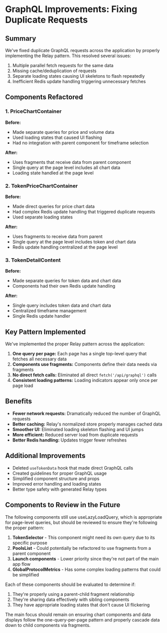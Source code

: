 # GraphQL Improvements: Fixing Duplicate Requests

## Summary

We've fixed duplicate GraphQL requests across the application by properly implementing the Relay pattern. This resolved several issues:

1. Multiple parallel fetch requests for the same data
2. Missing cache/deduplication of requests
3. Separate loading states causing UI skeletons to flash repeatedly
4. Inefficient Redis update handling triggering unnecessary fetches

## Components Refactored

### 1. PriceChartContainer

**Before:**
- Made separate queries for price and volume data
- Used loading states that caused UI flashing
- Had no integration with parent component for timeframe selection

**After:**
- Uses fragments that receive data from parent component
- Single query at the page level includes all chart data
- Loading state handled at the page level

### 2. TokenPriceChartContainer

**Before:**
- Made direct queries for price chart data
- Had complex Redis update handling that triggered duplicate requests
- Used separate loading states

**After:**
- Uses fragments to receive data from parent
- Single query at the page level includes token and chart data
- Redis update handling centralized at the page level

### 3. TokenDetailContent

**Before:**
- Made separate queries for token data and chart data
- Components had their own Redis update handling

**After:**
- Single query includes token data and chart data
- Centralized timeframe management
- Single Redis update handler

## Key Pattern Implemented

We've implemented the proper Relay pattern across the application:

1. **One query per page:** Each page has a single top-level query that fetches all necessary data
2. **Components use fragments:** Components define their data needs via fragments
3. **No direct fetch calls:** Eliminated all direct `fetch('/api/graphql')` calls
4. **Consistent loading patterns:** Loading indicators appear only once per page load

## Benefits

- **Fewer network requests:** Dramatically reduced the number of GraphQL requests
- **Better caching:** Relay's normalized store properly manages cached data
- **Smoother UI:** Eliminated loading skeleton flashing and UI jumps
- **More efficient:** Reduced server load from duplicate requests
- **Better Redis handling:** Updates trigger fewer refreshes

## Additional Improvements

- Deleted `useTokenData` hook that made direct GraphQL calls
- Created guidelines for proper GraphQL usage
- Simplified component structure and props
- Improved error handling and loading states
- Better type safety with generated Relay types

## Components to Review in the Future

The following components still use useLazyLoadQuery, which is appropriate for page-level queries, but should be reviewed to ensure they're following the proper pattern:

1. **TokenSelector** - This component might need its own query due to its specific purpose
2. **PoolsList** - Could potentially be refactored to use fragments from a parent component
3. **Launch components** - Lower priority since they're not part of the main app flow
4. **GlobalProtocolMetrics** - Has some complex loading patterns that could be simplified

Each of these components should be evaluated to determine if:
1. They're properly using a parent-child fragment relationship
2. They're sharing data effectively with sibling components
3. They have appropriate loading states that don't cause UI flickering

The main focus should remain on ensuring chart components and data displays follow the one-query-per-page pattern and properly cascade data down to child components via fragments. 